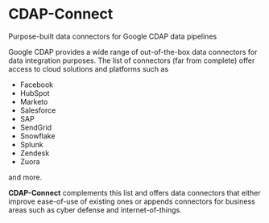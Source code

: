 # CDAP-Connect
Purpose-built data connectors for Google CDAP data pipelines

Google CDAP provides a wide range of out-of-the-box data connectors for data integration purposes. The list of connectors (far from complete) offer access to cloud solutions and platforms such as 

* Facebook
* HubSpot
* Marketo
* Salesforce
* SAP
* SendGrid
* Snowflake
* Splunk
* Zendesk
* Zuora

and more.

**CDAP-Connect** complements this list and offers data connectors that either improve ease-of-use of existing ones or appends connectors for business areas such as cyber defense and internet-of-things.
